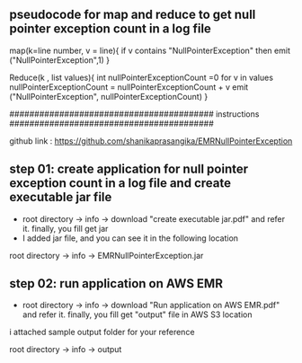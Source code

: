 ## pseudocode for map and reduce to get null pointer exception count in a log file

map(k=line number, v = line){
    if v contains "NullPointerException" 
        then emit ("NullPointerException",1)
}

Reduce(k , list<v> values){
    int nullPointerExceptionCount =0
    for v in values
        nullPointerExceptionCount = nullPointerExceptionCount + v
    emit ("NullPointerException", nullPointerExceptionCount)
}

######################################### instructions #########################################

github link : https://github.com/shanikaprasangika/EMRNullPointerException

## step 01: create application for null pointer exception count in a log file and create executable jar file

* root directory -> info -> download "create executable jar.pdf" and refer it. finally, you fill get jar
* I added jar file, and you can see it in the following location

root directory -> info -> EMRNullPointerException.jar

## step 02: run application on AWS EMR 

* root directory -> info -> download "Run application on AWS EMR.pdf" and refer it. finally, you fill get "output" file in AWS S3 location

i attached sample output folder for your reference

root directory -> info -> output







 
